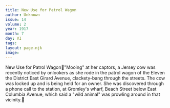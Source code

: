 ```yaml
---
title: New Use for Patrol Wagon
author: Unknown
issue: 14
volume: 2
year: 1917
month: 7
day: VI
tags:
layout: page.njk
image:
---
```

New Use for Patrol Wagon"Mooing" at her captors, a Jersey cow was recently noticed by onlookers as she rode in the patrol wagon of the Eleven the District East Girard Avenue, clackety-bang through the streets. The cow was locked up and is being held for an owner. She was discovered through a phone call to the station, at Gromley's wharf, Beach Street below East Columbia Avenue, which said a "wild animal" was prowling around in that vicinity.
